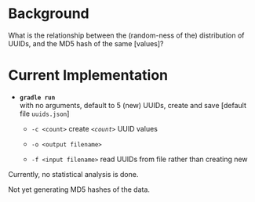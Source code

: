 # Background
What is the relationship between the (random-ness of the) distribution of UUIDs,
and the MD5 hash of the same [values]?

# Current Implementation

* **`gradle run`** <br>with no arguments, default to 5 (new) UUIDs, create and save [default file `uuids.json`]

    * `-c <count>`
        create _`<count>`_ UUID values
    * `-o <output filename>`

    * `-f <input filename>`
        read UUIDs from file rather than creating new

Currently, no statistical analysis is done.

Not yet generating MD5 hashes of the data.
